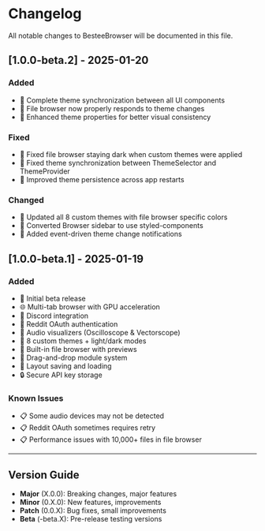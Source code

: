# Changelog

All notable changes to BesteeBrowser will be documented in this file.

## [1.0.0-beta.2] - 2025-01-20

### Added
- 🎨 Complete theme synchronization between all UI components
- 🎨 File browser now properly responds to theme changes
- 🎨 Enhanced theme properties for better visual consistency

### Fixed
- 🐛 Fixed file browser staying dark when custom themes were applied
- 🐛 Fixed theme synchronization between ThemeSelector and ThemeProvider
- 🐛 Improved theme persistence across app restarts

### Changed
- 🔧 Updated all 8 custom themes with file browser specific colors
- 🔧 Converted Browser sidebar to use styled-components
- 🔧 Added event-driven theme change notifications

## [1.0.0-beta.1] - 2025-01-19

### Added
- 🎉 Initial beta release
- 🌐 Multi-tab browser with GPU acceleration
- 💬 Discord integration
- 💬 Reddit OAuth authentication
- 🎵 Audio visualizers (Oscilloscope & Vectorscope)
- 🎨 8 custom themes + light/dark modes
- 📁 Built-in file browser with previews
- 🧩 Drag-and-drop module system
- 💾 Layout saving and loading
- 🔒 Secure API key storage

### Known Issues
- 📋 Some audio devices may not be detected
- 📋 Reddit OAuth sometimes requires retry
- 📋 Performance issues with 10,000+ files in file browser

---

## Version Guide

- **Major** (X.0.0): Breaking changes, major features
- **Minor** (0.X.0): New features, improvements
- **Patch** (0.0.X): Bug fixes, small improvements
- **Beta** (-beta.X): Pre-release testing versions